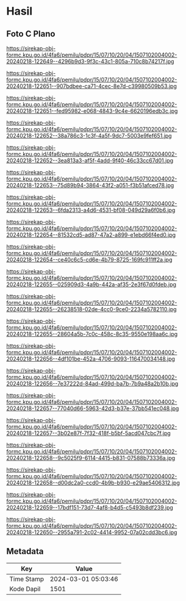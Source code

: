 # Hasil

## Foto C Plano

https://sirekap-obj-formc.kpu.go.id/4fa6/pemilu/pdpr/15/07/10/20/04/1507102004002-20240218-122649--4296b9d3-9f3c-43c1-805a-710c8b74217f.jpg

https://sirekap-obj-formc.kpu.go.id/4fa6/pemilu/pdpr/15/07/10/20/04/1507102004002-20240218-122651--907bdbee-ca71-4cec-8e7d-c39980509b53.jpg

https://sirekap-obj-formc.kpu.go.id/4fa6/pemilu/pdpr/15/07/10/20/04/1507102004002-20240218-122651--fed95982-e068-4843-9c4e-6620196edb3c.jpg

https://sirekap-obj-formc.kpu.go.id/4fa6/pemilu/pdpr/15/07/10/20/04/1507102004002-20240218-122652--38a786c3-1c3f-4a5f-9dc7-5003e9fef651.jpg

https://sirekap-obj-formc.kpu.go.id/4fa6/pemilu/pdpr/15/07/10/20/04/1507102004002-20240218-122652--3ea813a3-af5f-4add-9f40-46c33cc67d01.jpg

https://sirekap-obj-formc.kpu.go.id/4fa6/pemilu/pdpr/15/07/10/20/04/1507102004002-20240218-122653--75d89b94-3864-43f2-a051-f3b51afced78.jpg

https://sirekap-obj-formc.kpu.go.id/4fa6/pemilu/pdpr/15/07/10/20/04/1507102004002-20240218-122653--6fda2313-a4d6-4531-bf08-049d29a6f0b6.jpg

https://sirekap-obj-formc.kpu.go.id/4fa6/pemilu/pdpr/15/07/10/20/04/1507102004002-20240218-122654--81532cd5-ad87-47a2-a899-e1ebd66f4ed0.jpg

https://sirekap-obj-formc.kpu.go.id/4fa6/pemilu/pdpr/15/07/10/20/04/1507102004002-20240218-122654--ce40c6c5-cd6e-4b79-8725-169fc911ff2a.jpg

https://sirekap-obj-formc.kpu.go.id/4fa6/pemilu/pdpr/15/07/10/20/04/1507102004002-20240218-122655--025909d3-4a9b-442a-af35-2e3f67d0fdeb.jpg

https://sirekap-obj-formc.kpu.go.id/4fa6/pemilu/pdpr/15/07/10/20/04/1507102004002-20240218-122655--26238518-02de-4cc0-9ce0-2234a5782110.jpg

https://sirekap-obj-formc.kpu.go.id/4fa6/pemilu/pdpr/15/07/10/20/04/1507102004002-20240218-122655--28604a5b-7c0c-458c-8c35-9550e198aa6c.jpg

https://sirekap-obj-formc.kpu.go.id/4fa6/pemilu/pdpr/15/07/10/20/04/1507102004002-20240218-122656--4df101be-452a-4706-9093-116470034148.jpg

https://sirekap-obj-formc.kpu.go.id/4fa6/pemilu/pdpr/15/07/10/20/04/1507102004002-20240218-122656--7e37222d-84ad-499d-ba7b-7b9a48a2b10b.jpg

https://sirekap-obj-formc.kpu.go.id/4fa6/pemilu/pdpr/15/07/10/20/04/1507102004002-20240218-122657--77040d66-5963-42d3-b37e-37bb541ec048.jpg

https://sirekap-obj-formc.kpu.go.id/4fa6/pemilu/pdpr/15/07/10/20/04/1507102004002-20240218-122657--3b02e87f-7f32-418f-b5bf-5acd047cbc7f.jpg

https://sirekap-obj-formc.kpu.go.id/4fa6/pemilu/pdpr/15/07/10/20/04/1507102004002-20240218-122658--9c5025f9-6114-4415-b831-07588b73336a.jpg

https://sirekap-obj-formc.kpu.go.id/4fa6/pemilu/pdpr/15/07/10/20/04/1507102004002-20240218-122658--d00dc2a0-ccd0-4b9b-b930-e29ae5406312.jpg

https://sirekap-obj-formc.kpu.go.id/4fa6/pemilu/pdpr/15/07/10/20/04/1507102004002-20240218-122659--17bdf151-73d7-4af8-b4d5-c5493b8df239.jpg

https://sirekap-obj-formc.kpu.go.id/4fa6/pemilu/pdpr/15/07/10/20/04/1507102004002-20240218-122650--2955a791-2c02-4414-9952-07a02cdd3bc6.jpg


## Metadata

| Key        | Value               |
| ---------- | ------------------- |
| Time Stamp | 2024-03-01 05:03:46 |
| Kode Dapil | 1501                |



